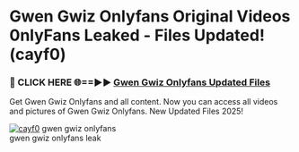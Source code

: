# Gwen Gwiz Onlyfans Original Videos 0nlyFans Leaked - Files Updated! (cayf0)

<h3>🔴 CLICK HERE 🌐==►► <a href="https://tinyurl.com/x26r9saj" rel="nofollow">Gwen Gwiz Onlyfans Updated Files</a></h3>

Get Gwen Gwiz Onlyfans and all content. Now you can access all videos and pictures of Gwen Gwiz Onlyfans. New Updated Files 2025!

[![cayf0](https://i.imgur.com/LkgZPqh.gif)](https://tinyurl.com/x26r9saj)
gwen gwiz onlyfans<br>
gwen gwiz onlyfans leak